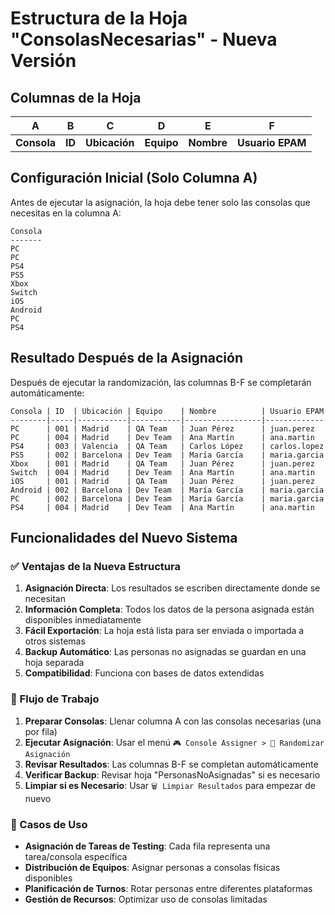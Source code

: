 # Estructura de la Hoja "ConsolasNecesarias" - Nueva Versión

## Columnas de la Hoja

| A | B | C | D | E | F |
|---|---|---|---|---|---|
| **Consola** | **ID** | **Ubicación** | **Equipo** | **Nombre** | **Usuario EPAM** |

## Configuración Inicial (Solo Columna A)

Antes de ejecutar la asignación, la hoja debe tener solo las consolas que necesitas en la columna A:

```
Consola
-------
PC
PC  
PS4
PS5
Xbox
Switch
iOS
Android
PC
PS4
```

## Resultado Después de la Asignación

Después de ejecutar la randomización, las columnas B-F se completarán automáticamente:

```
Consola | ID  | Ubicación | Equipo    | Nombre          | Usuario EPAM
--------|-----|-----------|-----------|-----------------|-------------
PC      | 001 | Madrid    | QA Team   | Juan Pérez      | juan.perez
PC      | 004 | Madrid    | Dev Team  | Ana Martín      | ana.martin  
PS4     | 003 | Valencia  | QA Team   | Carlos López    | carlos.lopez
PS5     | 002 | Barcelona | Dev Team  | María García    | maria.garcia
Xbox    | 001 | Madrid    | QA Team   | Juan Pérez      | juan.perez
Switch  | 004 | Madrid    | Dev Team  | Ana Martín      | ana.martin
iOS     | 001 | Madrid    | QA Team   | Juan Pérez      | juan.perez
Android | 002 | Barcelona | Dev Team  | María García    | maria.garcia
PC      | 002 | Barcelona | Dev Team  | María García    | maria.garcia
PS4     | 004 | Madrid    | Dev Team  | Ana Martín      | ana.martin
```

## Funcionalidades del Nuevo Sistema

### ✅ Ventajas de la Nueva Estructura

1. **Asignación Directa**: Los resultados se escriben directamente donde se necesitan
2. **Información Completa**: Todos los datos de la persona asignada están disponibles inmediatamente
3. **Fácil Exportación**: La hoja está lista para ser enviada o importada a otros sistemas
4. **Backup Automático**: Las personas no asignadas se guardan en una hoja separada
5. **Compatibilidad**: Funciona con bases de datos extendidas

### 🔄 Flujo de Trabajo

1. **Preparar Consolas**: Llenar columna A con las consolas necesarias (una por fila)
2. **Ejecutar Asignación**: Usar el menú `🎮 Console Assigner > 🎲 Randomizar Asignación`
3. **Revisar Resultados**: Las columnas B-F se completan automáticamente
4. **Verificar Backup**: Revisar hoja "PersonasNoAsignadas" si es necesario
5. **Limpiar si es Necesario**: Usar `🗑️ Limpiar Resultados` para empezar de nuevo

### 🎯 Casos de Uso

- **Asignación de Tareas de Testing**: Cada fila representa una tarea/consola específica
- **Distribución de Equipos**: Asignar personas a consolas físicas disponibles
- **Planificación de Turnos**: Rotar personas entre diferentes plataformas
- **Gestión de Recursos**: Optimizar uso de consolas limitadas
